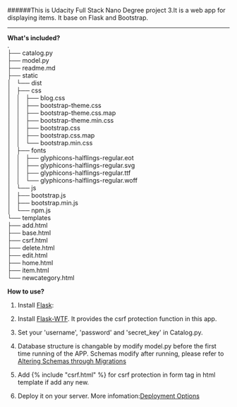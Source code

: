 ######This is Udacity Full Stack Nano Degree project 3.It is a web app for displaying items. It base on Flask and Bootstrap.

----------------



**What's included?**  
.  
├── catalog.py  
├── model.py  
├── readme.md  
├── static  
│   └── dist  
│       ├── css  
│       │   ├── blog.css  
│       │   ├── bootstrap-theme.css  
│       │   ├── bootstrap-theme.css.map  
│       │   ├── bootstrap-theme.min.css  
│       │   ├── bootstrap.css  
│       │   ├── bootstrap.css.map  
│       │   └── bootstrap.min.css  
│       ├── fonts  
│       │   ├── glyphicons-halflings-regular.eot  
│       │   ├── glyphicons-halflings-regular.svg  
│       │   ├── glyphicons-halflings-regular.ttf  
│       │   └── glyphicons-halflings-regular.woff  
│       └── js  
│           ├── bootstrap.js  
│           ├── bootstrap.min.js  
│           └── npm.js  
└── templates  
├── add.html  
├── base.html  
├── csrf.html  
├── delete.html  
├── edit.html  
├── home.html  
├── item.html  
└── newcategory.html  

**How to use?**

1. Install [Flask](http://flask.pocoo.org/docs/0.10/installation/):

2. Install [Flask-WTF](https://flask-wtf.readthedocs.org/en/latest/install.html). It provides the csrf protection function in this app.

3. Set your 'username', 'password' and 'secret_key' in Catalog.py.

4. Database structure is changable by modify model.py before the first time running of the APP. Schemas modify after running, please refer to [Altering Schemas through Migrations](http://docs.sqlalchemy.org/en/latest/core/metadata.html#altering-schemas-through-migrations)

5. Add {% include "csrf.html" %} for csrf protection in form tag in html template if add any new.

6. Deploy it on your server. More infomation:[Deployment Options](http://flask.pocoo.org/docs/0.10/deploying/)


